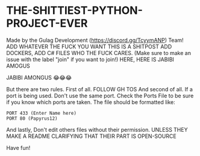 # THE-SHITTIEST-PYTHON-PROJECT-EVER
Made by the Gulag Development (https://discord.gg/TcyymANP) Team!
ADD WHATEVER THE FUCK YOU WANT
THIS IS A SHITPOST
ADD DOCKERS, ADD C# FILES WHO THE FUCK CARES.
(Make sure to make an issue with the label "join" if you want to join!)
HERE, HERE IS JABIBI AMOGUS

JABIBI AMONGUS 😂😂😂


But there are two rules.
First of all. FOLLOW GH TOS
And second of all. If a port is being used. Don't use the same port.
Check the Ports File to be sure if you know which ports are taken.
The file should be formatted like:
```
PORT 433 (Enter Name here)
PORT 80 (Papyrus12)
```




And lastly, Don't edit others files without their permission.
UNLESS THEY  MAKE A README CLARIFYING THAT THEIR PART IS OPEN-SOURCE

Have fun!
